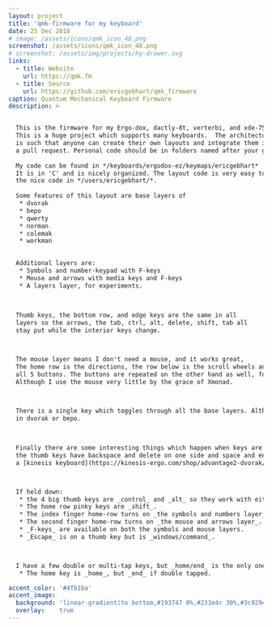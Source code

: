 ```yaml
---
layout: project
title: 'qmk-firmware for my keyboard'
date: 25 Dec 2018
# image: /assets/icons/qmk_icon_48.png
screenshot: /assets/icons/qmk_icon_48.png
# screenshot: /assets/img/projects/hy-drawer.svg
links:
  - title: Website
    url: https://qmk.fm 
  - title: Source
    url: https://github.com/ericgebhart/qmk_firmware
caption: Quantum Mechanical Keyboard Firmware
description: >


  This is the firmware for my Ergo-dox, dactly-8t, verterbi, and xde-75 keyboards.
  This is a huge project which supports many keyboards.  The architecture of the project
  is such that anyone can create their own layouts and integrate them into the project with
  a pull request. Personal code should be in folders named after your github account.  
    
  My code can be found in */keyboards/ergodox-ez/keymaps/ericgebhart*  and in */users/ericgebhart*.
  It is in 'C' and is nicely organized. The layout code is very easy to read, all because of
  the nice code in */users/ericgebhart/*.  
  
  Some features of this layout are base layers of 
   * dvorak
   * bepo 
   * qwerty
   * norman
   * colemak
   * workman   

  
  Additional layers are: 
   * Symbols and number-keypad with F-keys
   * Mouse and arrows with media keys and F-keys
   * A layers layer, for experiments.

 
   
  Thumb keys, the bottom row, and edge keys are the same in all
  layers so the arrows, the tab, ctrl, alt, delete, shift, tab all
  stay put while the interior keys change.



  The mouse layer means I don't need a mouse, and it works great,
  The home row is the directions, the row below is the scroll wheels and the row above is
  all 5 buttons. The buttons are repeated on the other hand as well, for drag and drop.
  Although I use the mouse very little by the grace of Xmonad.


  
  There is a single key which toggles through all the base layers. Although I usually leave it
  in dvorak or bepo.


  
  Finally there are some interesting things which happen when keys are held down.
  the thumb keys have backspace and delete on one side and space and enter on the other like
  a [kinesis keyboard](https://kinesis-ergo.com/shop/advantage2-dvorak/). 



  If held down:
   * the 4 big thumb keys are _control_ and _alt_ so they work with either hand. 
   * The home row pinky keys are _shift_.
   * The index finger home-row turns on _the symbols and numbers layer_.
   * The second finger home-row turns on _the mouse and arrows layer_.
   * _F-keys_ are available on both the symbols and mouse layers.
   * _Escape_ is on a thumb key but is _windows/command_.



  I have a few double or multi-tap keys, but _home/end_ is the only one I use very much.
   * The home key is _home_, but _end_ if double tapped.

accent_color: '#4fb1ba'
accent_image:
  background: 'linear-gradient(to bottom,#193747 0%,#233e4c 30%,#3c929e 50%,#d5d5d4 70%,#cdccc8 100%)'
  overlay:    true
---
```


